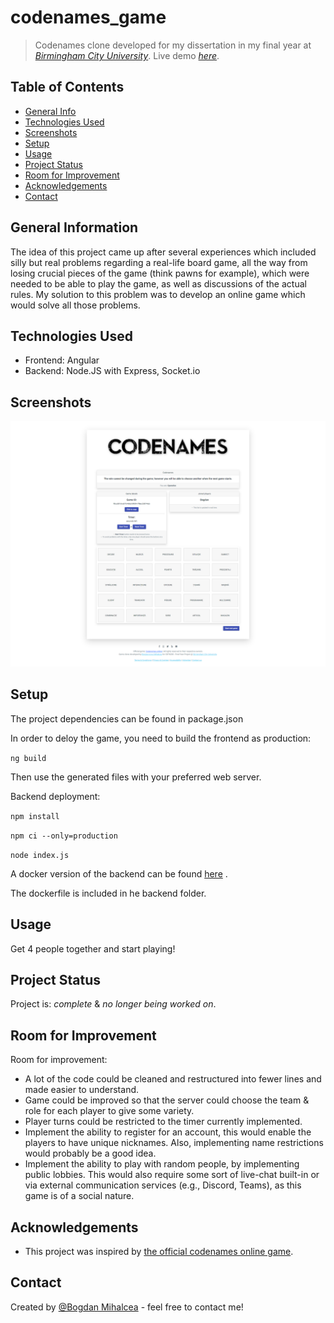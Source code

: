 # codenames_game
> Codenames clone developed for my dissertation in my final year at [_Birmingham City University_](https://bcu.ac.uk). 
> Live demo [_here_](https://codenames.bogdanmihalcea.ro).

## Table of Contents
* [General Info](#general-information)
* [Technologies Used](#technologies-used)
* [Screenshots](#screenshots)
* [Setup](#setup)
* [Usage](#usage)
* [Project Status](#project-status)
* [Room for Improvement](#room-for-improvement)
* [Acknowledgements](#acknowledgements)
* [Contact](#contact)


## General Information
The idea of this project came up after several experiences which included silly but real problems regarding a real-life board game, all the way from losing crucial pieces of the game (think pawns for example), which were needed to be able to play the game, as well as discussions of the actual rules. My solution to this problem was to develop an online game which would solve all those problems.


## Technologies Used
- Frontend: Angular
- Backend: Node.JS with Express, Socket.io

<!--
## Features
List the ready features here:
- Awesome feature 1
- Awesome feature 2
- Awesome feature 3
-->

## Screenshots
![Example screenshot](./screenshots/game.png)
<!-- If you have screenshots you'd like to share, include them here. -->


## Setup
The project dependencies can be found in package.json

In order to deloy the game, you need to build the frontend as production: 

`ng build`

Then use the generated files with your preferred web server.

Backend deployment:

`npm install`

`npm ci --only=production`

`node index.js`

A docker version of the backend can be found [here](https://hub.docker.com/r/bogdanmihalcea/codenames) .

The dockerfile is included in he backend folder.


## Usage
Get 4 people together and start playing!


## Project Status
Project is: _complete_ & _no longer being worked on_.


## Room for Improvement
Room for improvement:
- A lot of the code could be cleaned and restructured into fewer lines and made easier to understand.
- Game could be improved so that the server could choose the team & role for each player to give some variety.
- Player turns could be restricted to the timer currently implemented.
- Implement the ability to register for an account, this would enable the players to have unique nicknames. Also, implementing name restrictions would probably be a good idea.
- Implement the ability to play with random people, by implementing public lobbies. This would also require some sort of live-chat built-in or via external communication services (e.g., Discord, Teams), as this game is of a social nature.


## Acknowledgements
- This project was inspired by [the official codenames online game](https://codenames.online/).


## Contact
Created by [@Bogdan Mihalcea](https://bogdanmihalcea.ro/) - feel free to contact me!